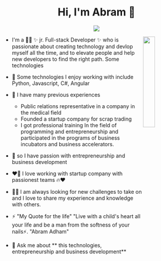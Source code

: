 <h1 align="center">Hi, I'm Abram 👋</h1>
<p align="center">
    <a href="https://www.linkedin.com/in/abram-adham-7a9b65219/"><img src="https://img.shields.io/badge/linkedin-%230177B5?style=flat&logo=linkedin&logoColor=white"/></a>
  </p>

<img src="https://github.com/mohamedabusrea/mohamedabusrea/blob/master/profile-img.png" align="right" width="25%"/>

- I'm a 👨‍💻 ✨ jr. Full-stack Developer ✨ who is passionate about creating technology and devlop myself all the time, and to elevate people and help new developers to       find the right path. Some technologies

- 🌱  Some technologies I enjoy working with include Python, Javascript, C#, Angular 

- 🌟 I have many previous experiences
     - Public relations representative in a company in the medical field
     - Founded a startup company for scrap trading
     - I got professional training In the field of programming and entrepreneurship 
       and participated in the programs of business incubators and business accelerators.

- 🌟 so I have passion with entrepreneurship and business development 

- ❤️‍🔥 I love working with startup company with passionest teams 🔥❤️

- 💪🏻 I am always looking for new challenges to take on and I love to share my experience and knowledge with others.

- ⚡ "My Quote for the life" 
   "Live with a child's heart all your life and be a man from the softness of your nails⚡. "Abram Adham"

 
- 💬 Ask me about ** this technologies, entrepreneurship and business development**

